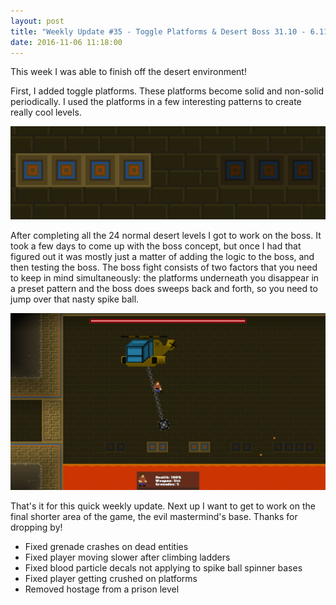 ```yaml
---
layout: post
title: "Weekly Update #35 - Toggle Platforms & Desert Boss 31.10 - 6.11"
date: 2016-11-06 11:18:00
---
```


This week I was able to finish off the desert environment!

First, I added toggle platforms. These platforms become solid and non-solid periodically. I used the platforms in a few interesting patterns to create really cool levels.

![The platforms have a nice animation on them.](/assets/WeeklyUpdates/35/TogglePlatforms.gif)

After completing all the 24 normal desert levels I got to work on the boss. It took a few days to come up with the boss concept, but once I had that figured out it was mostly just a matter of adding the logic to the boss, and then testing the boss. The boss fight consists of two factors that you need to keep in mind simultaneously: the platforms underneath you disappear in a preset pattern and the boss does sweeps back and forth, so you need to jump over that nasty spike ball.

![Pretty intense, isn't it.](/assets/WeeklyUpdates/35/DesertBoss.png)

That's it for this quick weekly update. Next up I want to get to work on the final shorter area of the game, the evil mastermind's base. Thanks for dropping by!

* Fixed grenade crashes on dead entities
* Fixed player moving slower after climbing ladders
* Fixed blood particle decals not applying to spike ball spinner bases
* Fixed player getting crushed on platforms
* Removed hostage from a prison level
